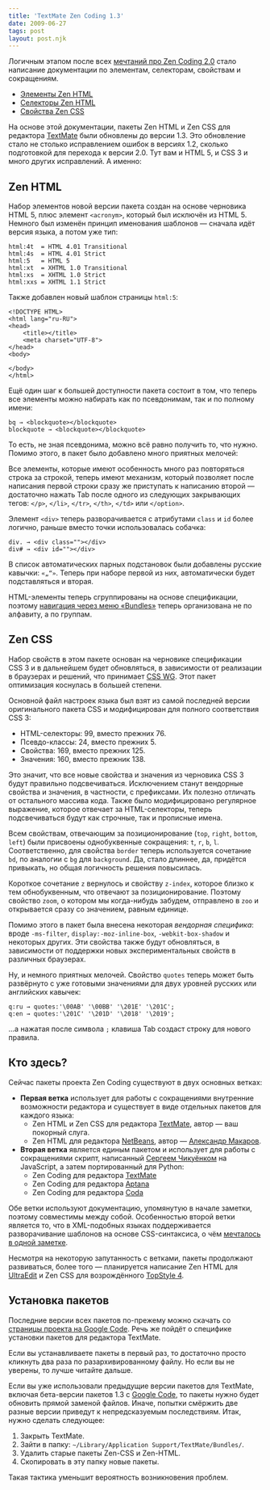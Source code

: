 ```yaml
---
title: 'TextMate Zen Coding 1.3'
date: 2009-06-27
tags: post
layout: post.njk
---
```


Логичным этапом после всех [мечтаний про Zen Coding 2.0](/blog/zen-coding-concept/) стало написание документации по элементам, селекторам, свойствам и сокращениям.

- [Элементы Zen HTML](http://code.google.com/p/zen-coding/wiki/ZenHTMLElementsRu)
- [Селекторы Zen HTML](http://code.google.com/p/zen-coding/wiki/ZenHTMLSelectorsRu)
- [Свойства Zen CSS](http://code.google.com/p/zen-coding/wiki/ZenCSSPropertiesRu)

На основе этой документации, пакеты Zen HTML и Zen CSS для редактора [TextMate](http://macromates.com/) были обновлены до версии 1.3. Это обновление стало не столько исправлением ошибок в версиях 1.2, сколько подготовкой для перехода к версии 2.0. Тут вам и HTML 5, и CSS 3 и много других исправлений. А именно:

## Zen HTML

Набор элементов новой версии пакета создан на основе черновика HTML 5, плюс элемент `<acronym>`, который был исключён из HTML 5. Немного был изменён принцип именования шаблонов — сначала идёт версия языка, а потом уже тип:

    html:4t  = HTML 4.01 Transitional
    html:4s  = HTML 4.01 Strict
    html:5   = HTML 5
    html:xt  = XHTML 1.0 Transitional
    html:xs  = XHTML 1.0 Strict
    html:xxs = XHTML 1.1 Strict

Также добавлен новый шаблон страницы `html:5`:

    <!DOCTYPE HTML>
    <html lang="ru-RU">
    <head>
        <title></title>
        <meta charset="UTF-8">
    </head>
    <body>

    </body>
    </html>

Ещё один шаг к большей доступности пакета состоит в том, что теперь все элементы можно набирать как по псевдонимам, так и по полному имени:

    bq → <blockquote></blockquote>
    blockquote → <blockquote></blockquote>

То есть, не зная псевдонима, можно всё равно получить то, что нужно. Помимо этого, в пакет было добавлено много приятных мелочей:

Все элементы, которые имеют особенность много раз повторяться строка за строкой, теперь имеют механизм, который позволяет после написания первой строки сразу же приступать к написанию второй — достаточно нажать Tab после одного из следующих закрывающих тегов: `</p>`, `</li>`, `</tr>`, `</th>`, `</td>` или `</option>`.

Элемент `<div>` теперь разворачивается с атрибутами `class` и `id` более логично, раньше вместо точки использовалась собачка:

    div. → <div class=""></div>
    div# → <div id=""></div>

В список автоматических парных подстановок были добавлены русские кавычки: `«„“»`. Теперь при наборе первой из них, автоматически будет подставляться и вторая.

HTML-элементы теперь сгруппированы на основе спецификации, поэтому [навигация через меню «Bundles»](images/menu.navigation.png) теперь организована не по алфавиту, а по группам.

## Zen CSS

Набор свойств в этом пакете основан на черновике спецификации CSS 3 и в дальнейшем будет обновляться, в зависимости от реализации в браузерах и решений, что принимает [CSS WG](http://www.w3.org/blog/CSS/). Этот пакет оптимизация коснулась в большей степени.

Основной файл настроек языка был взят из самой последней версии оригинального пакета CSS и модифицирован для полного соответствия CSS 3:

- HTML-селекторы: 99, вместо прежних 76.
- Псевдо-классы: 24, вместо прежних 5.
- Свойства: 169, вместо прежних 125.
- Значения: 160, вместо прежник 138.

Это значит, что все новые свойства и значения из черновика CSS 3 будут правильно подсвечиваться. Исключением станут вендорные свойства и значения, в частности, с префиксами. Их полезно отличать от остального массива кода. Также было модифицировано регулярное выражение, которое отвечает за HTML-селекторы, теперь подсвечиваться будут как строчные, так и прописные имена.

Всем свойствам, отвечающим за позиционирование (`top`, `right`, `bottom`, `left`) были присвоены однобуквенные сокращения: `t`, `r`, `b`, `l`. Соответственно, для свойства `border` теперь используется сочетание `bd`, по аналогии с `bg` для `background`. Да, стало длиннее, да, придётся привыкать, но общая логичность решения повысилась.

Короткое сочетание `z` вернулось и свойству `z-index`, которое близко к тем обнобуквенным, что отвечают за позиционирование. Поэтому свойство `zoom`, о котором мы когда-нибудь забудем, отправлено в `zoo` и открывается сразу со значением, равным единице.

Помимо этого в пакет была внесена некоторая _вендорная специфика_: вроде `-ms-filter`, `display:-moz-inline-box`, `-webkit-box-shadow` и некоторых других. Эти свойства также будут обновляться, в зависимости от поддержки новых экспериментальных свойств в различных браузерах.

Ну, и немного приятных мелочей. Свойство `quotes` теперь может быть развёрнуто с уже готовыми значениями для двух уровней русских или английских кавычек:

    q:ru → quotes:'\00AB' '\00BB' '\201E' '\201C';
    q:en → quotes:'\201C' '\201D' '\2018' '\2019';

…а нажатая после символа `;` клавиша Tab создаст строку для нового правила.

## Кто здесь?

Сейчас пакеты проекта Zen Coding существуют в двух основных ветках:

- **Первая ветка** использует для работы с сокращениями внутренние возможности редактора и существует в виде отдельных пакетов для каждого языка:
    - Zen HTML и Zen CSS для редактора [TextMate](http://macromates.com/), автор — ваш покорный слуга.
    - Zen HTML для редактора [NetBeans](http://www.netbeans.org/), автор — [Александр Макаров](http://rmcreative.ru/).
- **Вторая ветка** является единым пакетом и использует для работы с сокращениями скрипт, написанный [Сергеем Чикуёнком](http://chikuyonok.ru/) на JavaScript, а затем портированный для Python:
    - Zen Coding для редактора [TextMate](http://macromates.com/)
    - Zen Coding для редактора [Aptana](http://www.aptana.com/)
    - Zen Coding для редактора [Coda](http://panic.com/coda/)

Обе ветки используют документацию, упомянутую в начале заметки, поэтому совместимы между собой. Особенностью второй ветки является то, что в XML-подобных языках поддерживается разворачивание шаблонов на основе CSS-синтаксиса, о чём [мечталось в одной заметке](/blog/zen-coding-concept/).

Несмотря на некоторую запутанность с ветками, пакеты продолжают развиваться, более того — планируется написание Zen HTML для [UltraEdit](http://www.ultraedit.com/products/ultraedit/) и Zen CSS для возрождённого [TopStyle 4](http://www.topstyle4.com/).

## Установка пакетов

Последние версии всех пакетов по-прежему можно скачать со [страницы проекта на Google Code](http://code.google.com/p/zen-coding/). Речь же пойдёт о специфике установки пакетов для редактора TextMate.

Если вы устанавливаете пакеты в первый раз, то достаточно просто кликнуть два раза по разархивированному файлу. Но если вы не уверены, то лучше читайте дальше.

Если вы уже использовали предыдущие версии пакетов для TextMate, включая бета-версии пакетов 1.3 с [Google Code](http://code.google.com/p/zen-coding/), то пакеты нужно будет обновить прямой заменой файлов. Иначе, попытки смёржить две разные версии приведут к непредсказуемым последствиям. Итак, нужно сделать следующее:

1. Закрыть TextMate.
2. Зайти в папку: `~/Library/Application Support/TextMate/Bundles/`.
3. Удалить старые пакеты Zen-CSS и Zen-HTML.
4. Скопировать в эту папку новые пакеты.

Такая тактика уменьшит вероятность возникновения проблем.
